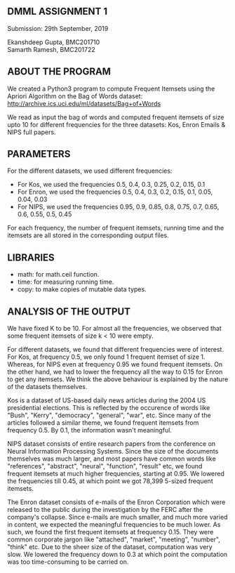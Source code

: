 ## DMML ASSIGNMENT 1
Submission: 29th September, 2019

Ekanshdeep Gupta, BMC201710  
Samarth Ramesh, BMC201722

## ABOUT THE PROGRAM

We created a Python3 program to compute Frequent Itemsets using the Apriori Algorithm on the Bag of Words dataset: http://archive.ics.uci.edu/ml/datasets/Bag+of+Words

We read as input the bag of words and computed frequent itemsets of size upto 10 for different frequencies for the three datasets: Kos, Enron Emails & NIPS full papers.

## PARAMETERS

For the different datasets, we used different frequencies:

- For Kos, we used the frequencies 0.5, 0.4, 0.3, 0.25, 0.2, 0.15, 0.1
- For Enron, we used the frequencies 0.5, 0.4, 0.3, 0.2, 0.15, 0.1, 0.05, 0.04, 0.03
- For NIPS, we used the frequencies 0.95, 0.9, 0.85, 0.8, 0.75, 0.7, 0.65, 0.6, 0.55, 0.5, 0.45

For each frequency, the number of frequent itemsets, running time and the itemsets are all stored in the corresponding output files.

## LIBRARIES

- math: for math.ceil function.
- time: for measuring running time.
- copy: to make copies of mutable data types.

## ANALYSIS OF THE OUTPUT

We have fixed K to be 10. For almost all the frequencies, we observed that some frequent itemsets of size k < 10 were empty. 

For different datasets, we found that different frequencies were of interest. For Kos, at frequency 0.5, we only found 1 frequent itemset of size 1. Whereas, for NIPS even at frequency 0.95 we found frequent itemsets. On the other hand, we had to lower the frequency all the way to 0.15 for Enron to get any itemsets. We think the above behaviour is explained by the nature of the datasets themselves.

Kos is a dataset of US-based daily news articles during the 2004 US presidential elections. This is reflected by the occurence of words like "Bush", "Kerry", "democracy", "general", "war", etc. Since many of the articles followed a similar theme, we found frequent itemsets from frequency 0.5. By 0.1, the information wasn't meaningful.

NIPS dataset consists of entire research papers from the conference on Neural Information Processing Systems. Since the size of the documents themselves was much larger, and most papers have common words like "references", "abstract", "neural", "function", "result" etc, we found frequent itemsets at much higher frequencies, starting at 0.95. We lowered the frequencies till 0.45, at which point we got 78,399 5-sized frequent itemsets. 

The Enron dataset consists of e-mails of the Enron Corporation which were released to the public during the investigation by the FERC after the company's collapse. Since e-mails are much smaller, and much more varied in content, we expected the meaningful frequencies to be much lower. As such, we found the first frequent itemsets at frequency 0.15. They were common corporate jargon like "attached", "market", "meeting", "number", "think" etc. Due to the sheer size of the dataset, computation was very slow. We lowered the frequency down to 0.3 at which point the computation was too time-consuming to be carried on.

